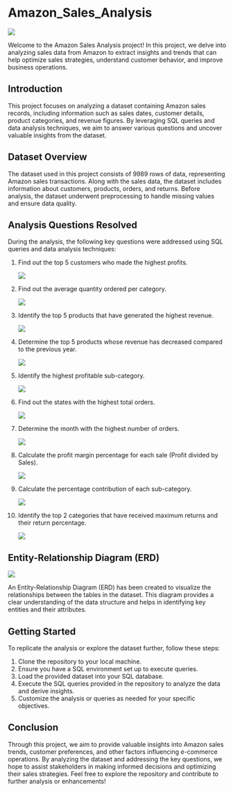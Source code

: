 # Amazon_Sales_Analysis

![](https://github.com/ParulPanwar/Amazon_Sales_Analysis/blob/main/amazon_india_wide_image-3.jpg)

Welcome to the Amazon Sales Analysis project! In this project, we delve into analyzing sales
data from Amazon to extract insights and trends that can help optimize sales strategies,
understand customer behavior, and improve business operations.
## Introduction
This project focuses on analyzing a dataset containing Amazon sales records, including
information such as sales dates, customer details, product categories, and revenue figures. By
leveraging SQL queries and data analysis techniques, we aim to answer various questions and
uncover valuable insights from the dataset.
## Dataset Overview
The dataset used in this project consists of 9989 rows of data, representing Amazon
sales transactions. Along with the sales data, the dataset includes information about customers,
products, orders, and returns. Before analysis, the dataset underwent preprocessing to handle
missing values and ensure data quality.
## Analysis Questions Resolved
During the analysis, the following key questions were addressed using SQL queries and data
analysis techniques:
1. Find out the top 5 customers who made the highest profits.

    ![](https://github.com/ParulPanwar/Amazon_Sales_Analysis/blob/main/Question1%20(project%201).png)

2. Find out the average quantity ordered per category.

    ![](https://github.com/ParulPanwar/Amazon_Sales_Analysis/blob/main/Question%202%20(Project%201).png)
3. Identify the top 5 products that have generated the highest revenue.

    ![](https://github.com/ParulPanwar/Amazon_Sales_Analysis/blob/main/Question%203%20(Project%201).png)
4. Determine the top 5 products whose revenue has decreased compared to the previous year.

    ![](https://github.com/ParulPanwar/Amazon_Sales_Analysis/blob/main/Question%204%20(Project%201).png)
5. Identify the highest profitable sub-category.

    ![](https://github.com/ParulPanwar/Amazon_Sales_Analysis/blob/main/Question%205%20(Project%201).png)
6. Find out the states with the highest total orders.

    ![](https://github.com/ParulPanwar/Amazon_Sales_Analysis/blob/main/Question%206%20(Project%201).png)
7. Determine the month with the highest number of orders.

   ![](https://github.com/ParulPanwar/Amazon_Sales_Analysis/blob/main/Question%207%20(Project%201).png)
8. Calculate the profit margin percentage for each sale (Profit divided by Sales).

   ![](https://github.com/ParulPanwar/Amazon_Sales_Analysis/blob/main/Question%208%20(Project%201).png)
9. Calculate the percentage contribution of each sub-category.

   ![](https://github.com/ParulPanwar/Amazon_Sales_Analysis/blob/main/Question%209%20(Project%201).png)
10. Identify the top 2 categories that have received maximum returns and their return
percentage.

    ![](https://github.com/ParulPanwar/Amazon_Sales_Analysis/blob/main/Question%2010%20(Project%201).png)
   
## Entity-Relationship Diagram (ERD)
![](https://github.com/ParulPanwar/Amazon_Sales_Analysis/blob/main/ERD%20for%20amazon%20project.png)

An Entity-Relationship Diagram (ERD) has been created to visualize the relationships between
the tables in the dataset. This diagram provides a clear understanding of the data structure and
helps in identifying key entities and their attributes.
## Getting Started
To replicate the analysis or explore the dataset further, follow these steps:
1. Clone the repository to your local machine.
2. Ensure you have a SQL environment set up to execute queries.
3. Load the provided dataset into your SQL database.
4. Execute the SQL queries provided in the repository to analyze the data and derive insights.
5. Customize the analysis or queries as needed for your specific objectives.
## Conclusion
Through this project, we aim to provide valuable insights into Amazon sales trends, customer
preferences, and other factors influencing e-commerce operations. By analyzing the dataset
and addressing the key questions, we hope to assist stakeholders in making informed decisions
and optimizing their sales strategies.
Feel free to explore the repository and contribute to further analysis or enhancements!
